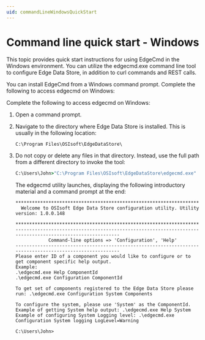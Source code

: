 ```yaml
---
uid: commandLineWindowsQuickStart
---
```


# Command line quick start - Windows

This topic provides quick start instructions for using EdgeCmd in the Windows environment. You can utilize the edgecmd.exe command line tool to configure Edge Data Store, in addition to curl commands and REST calls. 

You can install EdgeCmd from a Windows command prompt. Complete the following to access edgecmd on Windows:


Complete the following to access edgecmd on Windows:

1. Open a command prompt.
2. Navigate to the directory where Edge Data Store is installed. This is usually in the following location:

   ```cmd
   C:\Program Files\OSIsoft\EdgeDataStore\
   ```

3. Do not copy or delete any files in that directory. Instead, use the full path from a different directory to invoke the tool:

   ```cmd
   C:\Users\John>"C:\Program Files\OSIsoft\EdgeDataStore\edgecmd.exe" Help
   ```
   The edgecmd utility launches, displaying the following introductory material and a command prompt at the end:
   
   ```
   ************************************************************************************************************************
     Welcome to OSIsoft Edge Data Store configuration utility. Utility version: 1.0.0.148

   ************************************************************************************************************************
   ---------------------------------------------------------------------------------------------------------
               Command-line options => 'Configuration', 'Help'
   ---------------------------------------------------------------------------------------------------------
   Please enter ID of a component you would like to configure or to get component specific help output.
   Example:
   .\edgecmd.exe Help ComponentId
   .\edgecmd.exe Configuration ComponentId

   To get set of components registered to the Edge Data Store please run: .\edgecmd.exe Configuration System Components

   To configure the system, please use 'System' as the ComponentId.
   Example of getting System help output: .\edgecmd.exe Help System
   Example of configuring System Logging level: .\edgecmd.exe Configuration System logging LogLevel=Warning

   C:\Users\John>
   ```

